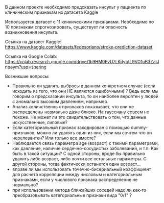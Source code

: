 В данном проекте необходимо предсказать инсульт у пациента по клиническим признакам из датасета Kaggle

Используется датасет с 11 клиническими признаками.
Необходимо по 10 признакам спрогнозировать, существует ли опасность возникновения инсульта.

Ссылка на датасет Kaggle:
https://www.kaggle.com/datasets/fedesoriano/stroke-prediction-dataset

Ссылка на Google Colab:
https://colab.research.google.com/drive/1b9HM0FvU7LKdybtL9VO1uB3ZaIJnpaym?usp=sharing

Возникшие вопросы:
- Правильно ли удалять выбросы в данном конкретном случае (если исходить из того, что они НЕ являются ошибочными) ? Ведь если мы говорим о предсказании инсульта, то он наиболее вероятен у людей с аномально высоким давлением, например.
- Анализ количственных признаков показывает, что они не распределены нормально даже близко. На гауссиану совсем не похоже. Не может ли это свидетельствовать о том, что данные искусственные, липовые?
- Если категориальный признак закодирован с помощью dummy-признаков, можно ли удалять один из них, если мы сочтем что он нерелевантен? Или только все вместе?
- Наблюдается связь параметра age (возраст) с такими параметрами, как давление, наличие сердечно-сосудистых заболеваний, и т.п. Как быть в такой ситуации? С одной стороны, вроде бы правильно удалить либо возраст, либо почти все остальные параметры. С другой стороны, тогда фактически останется один возраст...
- вправе ли мы использовать точечно-бисериальный коэффициент для расчета корреляции между числовым и категориальным признаками, если у числового признака распределение не нормально?
- при использовании метода ближайших соседей надо ли как-то преобразовывать категориальные признаки вида "0/1" ?

